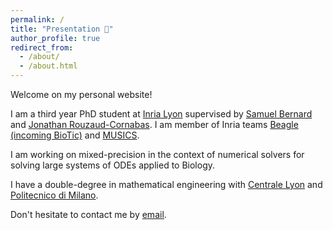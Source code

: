 ```yaml
---
permalink: /
title: "Presentation 👋"
author_profile: true
redirect_from: 
  - /about/
  - /about.html
---
```


Welcome on my personal website! 

I am a third year PhD student at [Inria Lyon](https://www.inria.fr/fr/centre-inria-de-lyon) supervised by [Samuel Bernard](https://math.univ-lyon1.fr/~bernard/address.html) and [Jonathan Rouzaud-Cornabas](https://perso.liris.cnrs.fr/jrouzaud/). I am member of Inria teams [Beagle (incoming BioTic)](https://team.inria.fr/beagle/) and [MUSICS](https://team.inria.fr/musics/en/).

I am working on mixed-precision in the context of numerical solvers for solving large systems of ODEs applied to Biology.

I have a double-degree in mathematical engineering with [Centrale Lyon](https://www.ec-lyon.fr/en) and [Politecnico di Milano](https://www.polimi.it/en/).

Don't hesitate to contact me by [email](mailto:arsene.marzorati@inria.fr).
